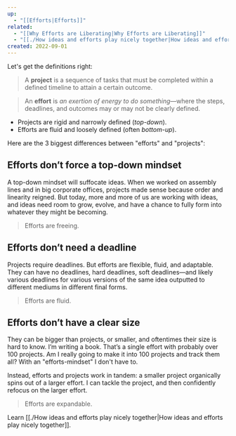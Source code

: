 ```yaml
---
up:
  - "[[Efforts|Efforts]]"
related:
  - "[[Why Efforts are Liberating|Why Efforts are Liberating]]"
  - "[[./How ideas and efforts play nicely together|How ideas and efforts play nicely together]]"
created: 2022-09-01
---
```

Let's get the definitions right:

> A **project** is a sequence of tasks that must be completed within a defined timeline to attain a certain outcome.

> An **effort** is *an exertion of energy to do something*—where the steps, deadlines, and outcomes may or may not be clearly defined.

- Projects are rigid and narrowly defined (*top-down*).
- Efforts are fluid and loosely defined (often *bottom-up*). 

Here are the 3 biggest differences between "efforts" and "projects":
## Efforts don’t force a top-down mindset
A top-down mindset will suffocate ideas. When we worked on assembly lines and in big corporate offices, projects made sense because order and linearity reigned. But today, more and more of us are working with ideas, and ideas need room to grow, evolve, and have a chance to fully form into whatever they might be becoming. 

> Efforts are freeing.

## Efforts don’t need a deadline
Projects require deadlines. But efforts are flexible, fluid, and adaptable. They can have no deadlines, hard deadlines, soft deadlines—and likely various deadlines for various versions of the same idea outputted to different mediums in different final forms. 

> Efforts are fluid.

## Efforts don’t have a clear size
They can be bigger than projects, or smaller, and oftentimes their size is hard to know. I’m writing a book. That’s a single effort with probably over 100 projects. Am I really going to make it into 100 projects and track them all? With an "efforts-mindset" I don't have to. 

Instead, efforts and projects work in tandem: a smaller project organically spins out of a larger effort. I can tackle the project, and then confidently refocus on the larger effort. 

> Efforts are expandable.


Learn [[./How ideas and efforts play nicely together|How ideas and efforts play nicely together]].
